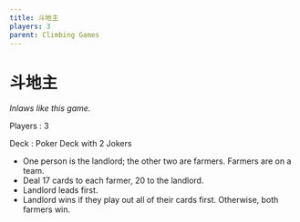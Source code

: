 ```yaml
---
title: 斗地主
players: 3
parent: Climbing Games
---
```


# 斗地主

*Inlaws like this game.*


Players
: 3

Deck
: Poker Deck with 2 Jokers


- One person is the landlord; the other two are farmers. Farmers are on a team.
- Deal 17 cards to each farmer, 20 to the landlord.
- Landlord leads first.
- Landlord wins if they play out all of their cards first. Otherwise, both farmers win.



